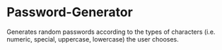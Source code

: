 # Password-Generator
Generates random passwords according to the types of characters (i.e. numeric, special, uppercase, lowercase) the user chooses.
